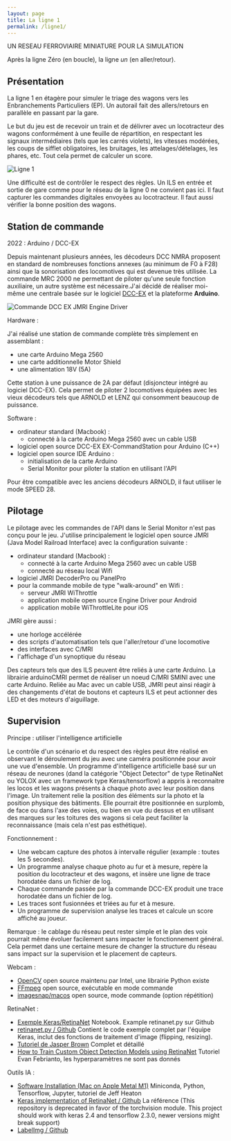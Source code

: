 ```yaml
---
layout: page
title: La ligne 1
permalink: /ligne1/
---
```


UN RESEAU FERROVIAIRE MINIATURE POUR LA SIMULATION

Après la ligne Zéro (en boucle), la ligne _un_ (en aller/retour).

Présentation
------------

La ligne 1 en étagère pour simuler le triage des wagons vers les Enbranchements Particuliers (EP).
Un autorail fait des allers/retours en parallèle en passant par la gare.

Le but du jeu est de recevoir un train et de délivrer avec un locotracteur des wagons conformément à une feuille de répartition, en respectant les signaux intermédiaires (tels que les carrés violets), les vitesses modérées, les coups de sifflet obligatoires, les bruitages, les attelages/dételages, les phares, etc. Tout cela permet de calculer un score.

![Ligne 1](../images/ligne1.jpg)

Une difficulté est de contrôler le respect des règles.
Un ILS en entrée et sortie de gare comme pour le réseau de la ligne 0 ne convient pas ici.
Il faut capturer les commandes digitales envoyées au locotracteur.
Il faut aussi vérifier la bonne position des wagons.

## Station de commande

2022 : Arduino / DCC-EX

Depuis maintenant plusieurs années, les décodeurs DCC NMRA proposent en standard de nombreuses fonctions annexes (au minimum de F0 à F28) ainsi que la sonorisation des locomotives qui est devenue très utilisée. La commande MRC 2000 ne permettant de piloter qu'une seule fonction auxiliaire, un autre système est nécessaire.J'ai décidé de réaliser moi-même une centrale basée sur le logiciel [DCC-EX](https://dcc-ex.com) et la plateforme **Arduino**.  

![Commande DCC EX JMRI Engine Driver](../photos/dccex1.png)

Hardware :

J'ai réalisé une station de commande complète très simplement en assemblant :
* une carte Arduino Mega 2560
* une carte additionnelle Motor Shield
* une alimentation 18V (5A)

Cette station à une puissance de 2A par défaut (disjoncteur intégré au logiciel DCC-EX). Cela permet de piloter 2 locomotives équipées avec les vieux décodeurs tels que ARNOLD et LENZ qui consomment beaucoup de puissance.

Software :

* ordinateur standard (Macbook) :
    * connecté à la carte Arduino Mega 2560 avec un cable USB
* logiciel open source DCC-EX EX-CommandStation pour Arduino (C++)
* logiciel open source IDE Arduino :
    * initialisation de la carte Arduino
    * Serial Monitor pour piloter la station en utilisant l'API

Pour être compatible avec les anciens décodeurs ARNOLD, il faut utiliser le mode SPEED 28.

## Pilotage

Le pilotage avec les commandes de l'API dans le Serial Monitor n'est pas conçu pour le jeu.
J'utilise principalement le logiciel open source JMRI (Java Model Railroad Interface) avec la configuration suivante :
* ordinateur standard (Macbook) :
    * connecté à la carte Arduino Mega 2560 avec un cable USB
    * connecté au réseau local Wifi
* logiciel JMRI DecoderPro ou PanelPro
* pour la commande mobile de type "walk-around" en Wifi :
    * serveur JMRI WiThrottle
    * application mobile open source Engine Driver pour Android
    * application mobile WiThrottleLite pour iOS 

JMRI gère aussi :
* une horloge accélérée
* des scripts d'automatisation tels que l'aller/retour d'une locomotive
* des interfaces avec C/MRI
* l'affichage d'un synoptique du réseau

Des capteurs tels que des ILS peuvent être reliés à une carte Arduino.
La librairie arduinoCMRI permet de réaliser un noeud C/MRI SMINI avec une carte Arduino.
Reliée au Mac avec un cable USB, JMRI peut ainsi réagir à des changements d'état de boutons et capteurs ILS et peut actionner des LED et des moteurs d'aiguillage.

## Supervision

Principe : utiliser l'intelligence artificielle

Le contrôle d'un scénario et du respect des règles peut être réalisé en observant le déroulement du jeu avec une caméra positionnée pour avoir une vue d'ensemble.
Un programme d'intelligence artificielle basé sur un réseau de neurones (dand la catégorie "Object Detector" de type RetinaNet ou YOLOX avec un framework type Keras/tensorflow) a appris à reconnaitre les locos et les wagons présents à chaque photo avec leur position dans l'image. Un traitement relie la position des éléments sur la photo et la position physique des bâtiments.
Elle pourrait être positionnée en surplomb, de face ou dans l'axe des voies, ou bien en vue du dessus et en utilisant des marques sur les toitures des wagons si cela peut faciliter la reconnaissance (mais cela n'est pas esthétique).

Fonctionnement :
* Une webcam capture des photos à intervalle régulier (example : toutes les 5 secondes).
* Un programme analyse chaque photo au fur et à mesure, repère la position du locotracteur et des wagons, et insère une ligne de trace horodatée dans un fichier de log.
* Chaque commande passée par la commande DCC-EX produit une trace horodatée dans un fichier de log.
* Les traces sont fusionnées et triées au fur et à mesure.
* Un programme de supervision analyse les traces et calcule un score affiché au joueur.

Remarque : le cablage du réseau peut rester simple et le plan des voix pourrait même évoluer facilement sans impacter le fonctionnement général. Cela permet dans une certaine mesure de changer la structure du réseau sans impact sur la supervision et le placement de capteurs.

Webcam :

* [OpenCV](https://opencv.org) open source maintenu par Intel, une librairie Python existe
* [FFmpeg](https://ffmpeg.org) open source, exécutable en mode commande
* [imagesnap/macos](https://github.com/rharder/imagesnap) open source, mode commande (option répétition)

RetinaNet :

* [Exemple Keras/RetinaNet](https://keras.io/examples/vision/retinanet/) Notebook. Example retinanet.py sur Github
* [retinanet.py / Github](https://github.com/keras-team/keras-io/blob/master/examples/vision/retinanet.py) Contient le code exemple complet par l'équipe Keras, inclut des fonctions de traitement d'image (flipping, resizing).
* [Tutoriel de Jasper Brown](https://github.com/jaspereb/Retinanet-Tutorial) Complet et détaillé
* [How to Train Custom Object Detection Models using RetinaNet](https://medium.com/@van.evanfebrianto/how-to-train-custom-object-detection-models-using-retinanet-aeed72f5d701) Tutoriel Evan Febrianto, les hyperparamètres ne sont pas donnés

Outils IA :

* [Software Installation (Mac on Apple Metal M1)](https://github.com/jeffheaton/t81_558_deep_learning/blob/master/install/tensorflow-install-mac-metal-jan-2023.ipynb) Miniconda, Python, Tensorflow, Jupyter, tutoriel de Jeff Heaton
* [Keras implementation of RetinaNet / Github](https://github.com/fizyr/keras-retinanet) La référence (This repository is deprecated in favor of the torchvision module. This project should work with keras 2.4 and tensorflow 2.3.0, newer versions might break support)
* [LabelImg / Github](https://github.com/heartexlabs/labelImg)




